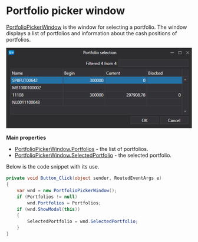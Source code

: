 # Portfolio picker window

[PortfolioPickerWindow](xref:StockSharp.Xaml.PortfolioPickerWindow) is the window for selecting a portfolio. The window displays a list of portfolios and information about the cash positions of portfolios.

![GUI PortfolioPickerWindow](../../../../images/gui_portfoliopickerwindow.png)

**Main properties**

- [PortfolioPickerWindow.Portfolios](xref:StockSharp.Xaml.PortfolioPickerWindow.Portfolios) \- the list of portfolios.
- [PortfolioPickerWindow.SelectedPortfolio](xref:StockSharp.Xaml.PortfolioPickerWindow.SelectedPortfolio) \- the selected portfolio.

Below is the code snippet with its use. 

```cs
private void Button_Click(object sender, RoutedEventArgs e)
{
	var wnd = new PortfolioPickerWindow();
	if (Portfolios != null)
		wnd.Portfolios = Portfolios;
	if (wnd.ShowModal(this))
	{
		SelectedPortfolio = wnd.SelectedPortfolio;
	}
}
	  				
```
